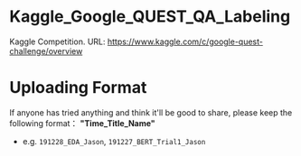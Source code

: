 # Kaggle_Google_QUEST_QA_Labeling
Kaggle Competition. URL: https://www.kaggle.com/c/google-quest-challenge/overview

# Uploading Format
If anyone has tried anything and think it'll be good to share, please keep the following format：  __"Time_Title_Name"__

- e.g. `191228_EDA_Jason`, `191227_BERT_Trial1_Jason`
